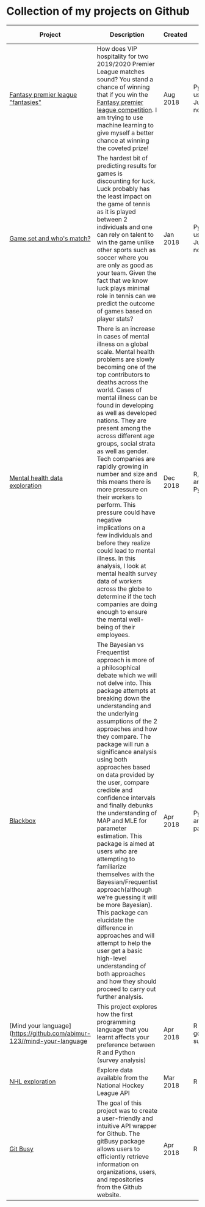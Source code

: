 # Collection of my projects on Github

| Project | Description | Created | Tools used |
|-------------------------------------------------------------------------------------------|-----------------------------------------------------------------------------------------------------------------------------------------------------------------------------------------------------------------------------------------------------------------------------------------------------------------------------------------------------------------------------------------------------------------------------------------------------------------------------------------------------------------------------------------------------------------------------------------------------------------------------------------------------------------------------------------------------------------------------------------------------------------------------------------------------------------------------------------------------------|----------|----------------------------|
| [Fantasy premier league "fantasies"](https://github.com/abimur-123/Fantasy_premierleague) | How does VIP hospitality for two 2019/2020 Premier League matches sound?  You stand a chance of winning that if you win the [Fantasy premier league competition](https://fantasy.premierleague.com/a/prizes). I am trying to use machine learning to give myself a better chance at winning the  coveted prize! | Aug 2018 | Python using Jupyter notebook |
| [Game,set and who's match?](https://github.com/abimur-123/Tennis_prediction) | The hardest bit of predicting results for games is discounting for luck.  Luck probably has the least impact on the game of tennis as it is played between 2 individuals and one  can rely on talent to win the game unlike other sports such as soccer where you are only as good as your team. Given the fact that we know luck plays minimal role in tennis can we predict the outcome of games  based on player stats? | Jan 2018 | Python using Jupyter notebook |
| [Mental health data exploration](https://github.com/abimur-123/Mentalhealth_project) | There is an increase in cases of mental illness on a global scale. Mental health problems are slowly becoming one of the top contributors to deaths across the world.  Cases of mental illness can be found in developing as well as developed nations. They are present among the across different age groups, social strata as well as gender. Tech companies are rapidly growing in number and size and this means there is more pressure on their workers to perform. This pressure could have negative implications on a few individuals and before they realize could lead to mental illness. In this analysis, I look at mental health survey data of workers across the globe to determine if the tech companies are doing enough to ensure the mental well-being of their employees. | Dec 2018 | R,R Shiny and Python |
| [Blackbox](https://github.com/abimur-123/BlackBox_Python) | The Bayesian vs Frequentist approach is more of a philosophical debate which we will not delve into. This package attempts at breaking down the understanding and the underlying assumptions of the 2 approaches and how they compare. The package will run a significance analysis using both approaches based on data provided by the user, compare credible and confidence intervals and finally debunks the understanding of MAP and MLE for parameter estimation. This package is aimed at users who are attempting to familiarize themselves with the Bayesian/Frequentist approach(although we're guessing it will be more Bayesian). This package can elucidate the difference in approaches and will attempt to help the user get a basic high-level understanding of both approaches and how they should proceed to carry out further analysis. | Apr 2018 | Python and R package |
| [Mind your language](https://github.com/abimur-123//mind-your-language | This project explores how the first programming language that you learnt affects your preference  between R and Python (survey analysis) | Apr 2018 | R and google survey |
| [NHL exploration](https://github.com/abimur-123/NHL_exploration) | Explore data available from the National Hockey League API  | Mar 2018 | R |
| [Git Busy](https://github.com/abimur-123/gitBusy) | The goal of this project was to create a user-friendly and intuitive API wrapper for Github. The gitBusy package allows users to efficiently retrieve information on organizations, users, and repositories from the Github website. | Apr 2018 | R |
